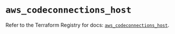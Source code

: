 # `aws_codeconnections_host`

Refer to the Terraform Registry for docs: [`aws_codeconnections_host`](https://registry.terraform.io/providers/hashicorp/aws/5.89.0/docs/resources/codeconnections_host).
